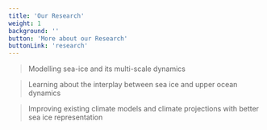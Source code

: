 ```yaml
---
title: 'Our Research'
weight: 1
background: ''
button: 'More about our Research'
buttonLink: 'research'
---
```


 > Modelling sea-ice and its multi-scale dynamics
 
 > Learning about the interplay between sea ice and upper ocean dynamics
 
 > Improving existing climate models and climate projections with better sea ice representation
